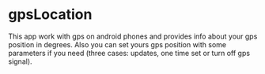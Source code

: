 # gpsLocation

This app work with gps on android phones and provides info about your gps position in degrees. 
Also you can set yours gps position with some parameters if you need (three cases: updates, one time set or turn off gps signal).
